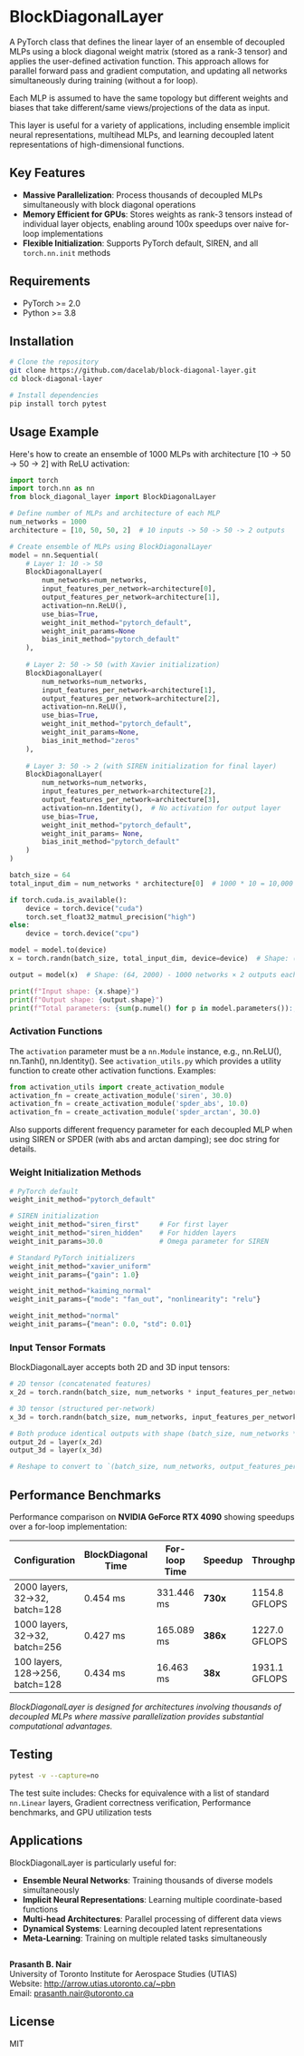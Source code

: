 # BlockDiagonalLayer

A PyTorch class that defines the linear layer of an ensemble of decoupled MLPs using a block diagonal weight matrix (stored as a rank-3 tensor) and applies the user-defined activation function. This approach allows for parallel forward pass and gradient computation, and updating all networks simultaneously during training (without a for loop).

Each MLP is assumed to have the same topology but different weights and biases that take different/same views/projections of the data as input.

This layer is useful for a variety of applications, including ensemble implicit neural representations, multihead MLPs, and learning decoupled latent representations of high-dimensional functions.

## Key Features

- **Massive Parallelization**: Process thousands of decoupled MLPs simultaneously with block diagonal operations
- **Memory Efficient for GPUs**: Stores weights as rank-3 tensors instead of individual layer objects, enabling around 100x speedups over naive for-loop implementations
- **Flexible Initialization**: Supports PyTorch default, SIREN, and all `torch.nn.init` methods

## Requirements

- PyTorch >= 2.0
- Python >= 3.8

## Installation

```bash
# Clone the repository
git clone https://github.com/dacelab/block-diagonal-layer.git
cd block-diagonal-layer

# Install dependencies
pip install torch pytest
```

## Usage Example

Here's how to create an ensemble of 1000 MLPs with architecture [10 → 50 → 50 → 2] with ReLU activation:

```python
import torch
import torch.nn as nn
from block_diagonal_layer import BlockDiagonalLayer

# Define number of MLPs and architecture of each MLP
num_networks = 1000
architecture = [10, 50, 50, 2]  # 10 inputs -> 50 -> 50 -> 2 outputs

# Create ensemble of MLPs using BlockDiagonalLayer
model = nn.Sequential(
    # Layer 1: 10 -> 50
    BlockDiagonalLayer(
        num_networks=num_networks,
        input_features_per_network=architecture[0],
        output_features_per_network=architecture[1],
        activation=nn.ReLU(),
        use_bias=True,
        weight_init_method="pytorch_default",
        weight_init_params=None
        bias_init_method="pytorch_default"
    ),
    
    # Layer 2: 50 -> 50 (with Xavier initialization)
    BlockDiagonalLayer(
        num_networks=num_networks,
        input_features_per_network=architecture[1],
        output_features_per_network=architecture[2],
        activation=nn.ReLU(),
        use_bias=True,
        weight_init_method="pytorch_default",
        weight_init_params=None,
        bias_init_method="zeros"
    ),
    
    # Layer 3: 50 -> 2 (with SIREN initialization for final layer)
    BlockDiagonalLayer(
        num_networks=num_networks,
        input_features_per_network=architecture[2],
        output_features_per_network=architecture[3],
        activation=nn.Identity(),  # No activation for output layer
        use_bias=True,
        weight_init_method="pytorch_default",
        weight_init_params= None,
        bias_init_method="pytorch_default"
    )
)

batch_size = 64
total_input_dim = num_networks * architecture[0]  # 1000 * 10 = 10,000

if torch.cuda.is_available():
    device = torch.device("cuda")
    torch.set_float32_matmul_precision("high")
else:
    device = torch.device("cpu")

model = model.to(device)
x = torch.randn(batch_size, total_input_dim, device=device)  # Shape: (64, 10000)

output = model(x)  # Shape: (64, 2000) - 1000 networks × 2 outputs each

print(f"Input shape: {x.shape}")
print(f"Output shape: {output.shape}")
print(f"Total parameters: {sum(p.numel() for p in model.parameters()):,}")
```

### Activation Functions

The `activation` parameter must be a `nn.Module` instance, e.g., nn.ReLU(), nn.Tanh(), nn.Identity(). See `activation_utils.py` which provides a utility function to create other activation functions. Examples:

```python
from activation_utils import create_activation_module
activation_fn = create_activation_module('siren', 30.0)
activation_fn = create_activation_module('spder_abs', 10.0)
activation_fn = create_activation_module('spder_arctan', 30.0)
```

Also supports different frequency parameter for each decoupled MLP when using SIREN or SPDER (with abs and arctan damping); see doc string for details.

### Weight Initialization Methods

```python
# PyTorch default 
weight_init_method="pytorch_default"

# SIREN initialization
weight_init_method="siren_first"     # For first layer
weight_init_method="siren_hidden"    # For hidden layers
weight_init_params=30.0              # Omega parameter for SIREN

# Standard PyTorch initializers
weight_init_method="xavier_uniform"
weight_init_params={"gain": 1.0}

weight_init_method="kaiming_normal"
weight_init_params={"mode": "fan_out", "nonlinearity": "relu"}

weight_init_method="normal"
weight_init_params={"mean": 0.0, "std": 0.01}
```

### Input Tensor Formats

BlockDiagonalLayer accepts both 2D and 3D input tensors:

```python
# 2D tensor (concatenated features)
x_2d = torch.randn(batch_size, num_networks * input_features_per_network)

# 3D tensor (structured per-network)
x_3d = torch.randn(batch_size, num_networks, input_features_per_network)

# Both produce identical outputs with shape (batch_size, num_networks * input_features_per_network) 
output_2d = layer(x_2d)
output_3d = layer(x_3d)

# Reshape to convert to `(batch_size, num_networks, output_features_per_network)` if needed.

```

## Performance Benchmarks

Performance comparison on **NVIDIA GeForce RTX 4090** showing speedups over a for-loop implementation:

| Configuration | BlockDiagonal Time | For-loop Time | Speedup | Throughput |
|---------------|-------------------|---------------|---------|------------|
| 2000 layers, 32->32, batch=128 | 0.454 ms | 331.446 ms | **730x** | 1154.8 GFLOPS |
| 1000 layers, 32->32, batch=256 | 0.427 ms | 165.089 ms | **386x** | 1227.0 GFLOPS |
| 100 layers, 128->256, batch=128 | 0.434 ms | 16.463 ms | **38x** | 1931.1 GFLOPS |

*BlockDiagonalLayer is designed for architectures involving thousands of decoupled MLPs where massive parallelization provides substantial computational advantages.*

## Testing


```bash
pytest -v --capture=no
```

The test suite includes: Checks for equivalence with a list of standard `nn.Linear` layers, Gradient correctness verification, Performance benchmarks, and GPU utilization tests

## Applications

BlockDiagonalLayer is particularly useful for:

- **Ensemble Neural Networks**: Training thousands of diverse models simultaneously
- **Implicit Neural Representations**: Learning multiple coordinate-based functions
- **Multi-head Architectures**: Parallel processing of different data views
- **Dynamical Systems**: Learning decoupled latent representations
- **Meta-Learning**: Training on multiple related tasks simultaneously

##

**Prasanth B. Nair**  
University of Toronto Institute for Aerospace Studies (UTIAS)  
Website: http://arrow.utias.utoronto.ca/~pbn  
Email: prasanth.nair@utoronto.ca

## License

MIT

